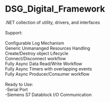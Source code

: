 # DSG_Digital_Framework<br/>
.NET collection of utility, drivers, and interfaces<br/>
<br/>
Support:<br/>
<br/>
Configurable Log Mechanism<br/>
Generic Unmananged Resources Handling<br/>
Create/Destroy object Lifecycle<br/>
Connect/Disconnect workflow<br/>
Fully Async Data Read/Write Workflow<br/>
Fully Async Timers with overlapping events<br/>
Fully Async Producer/Consumer workflow<br/>
<br/>
Ready to Use:<br/>
-Serial Port<br/>
-Siemens S7 Datablock I/O Communication<br/>

